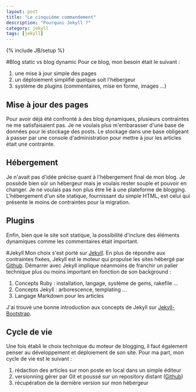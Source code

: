 ```yaml
---
layout: post
title: "Le cinquième commandement"
description: "Pourquoi Jekyll ?"
category: jekyll 
tags: [jekyll]
---
```

{% include JB/setup %}

#Blog static vs blog dynamic
Pour ce blog, mon besoin était le suivant : 
1. une mise à jour simple des pages
2. un déploiement simplifié quelque soit l'hébergeur
3. système de plugins (commentaires, mise en forme, images ...)


## Mise à jour des pages
Pour avoir déjà été confronté à des blog dynamiques, plusieurs contraintes ne me satisfaisaient pas. 
Je ne voulais plus m'embarasser d'une base de données pour le stockage des posts. 
Le stockage dans une base obligeant à passer par une console d'administration pour mettre à jour les articles était une contrainte.

## Hébergement
Je n'avait pas d'idée précise quant à l'hébergement final de mon blog.
Je possède bien sûr un hébergeur mais je voulais rester souple et pouvoir en changer. Je ne voulais pas non plus être lié à une plateforme de blogging.
L'hébergement d'un site statique, fournissant du simple HTML, est celui qui présente le moins de contraintes pour la migration.

## Plugins
Enfin, bien que le site soit statique, la possibilité d'inclure des éléments dynamiques comme les commentaires était important.

#Jekyll
Mon choix s'est porté sur [Jekyll](http://jekyllrb.com/).
En plus de répondre aux contraintes fixées, Jekyll est le moteur qui propulse les sites hébergé par [Github](https://help.github.com/articles/using-jekyll-with-pages).
Démarrer avec Jekyll implique néanmoins de franchir un palier technique plus ou moins important en fonction de son background :
1. Concepts Ruby : installation, langage, système de gems, rakefile ...
2. Concepts Jekyll : arborescence, templating ...
3. Langage Markdown pour les articles

J'ai trouvé une bonne introduction aux concepts de Jekyll sur [Jekyll-Bootstrap](http://jekyllbootstrap.com/lessons/jekyll-introduction.html).

## Cycle de vie
Une fois établi le choix technique du moteur de blogging, il faut également penser au développement et déploiement de son site.
Pour ma part, mon cycle de vie est le suivant : 
1. rédaction des articles sur mon poste en local dans un simple éditeur
2. versionning gérer par Git et poussé sur un repository distant ([Github](https://github.com/Twixer/site-twixer))
3. récupération de la dernière version sur mon hébergeur
